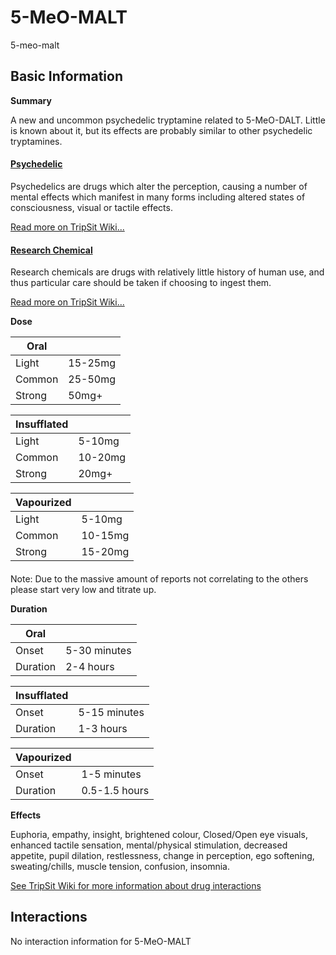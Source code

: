 # 5-MeO-MALT

5-meo-malt

## Basic Information

**Summary**

A new and uncommon psychedelic tryptamine related to 5-MeO-DALT. Little is known about it, but its effects are probably similar to other psychedelic tryptamines.

#### [Psychedelic](/category/psychedelic)

Psychedelics are drugs which alter the perception, causing a number of mental effects which manifest in many forms including altered states of consciousness, visual or tactile effects.

[Read more on TripSit Wiki...](#{category.wiki})

#### [Research Chemical](/category/research-chemical)

Research chemicals are drugs with relatively little history of human use, and thus particular care should be taken if choosing to ingest them.

[Read more on TripSit Wiki...](#{category.wiki})

**Dose**

| Oral   |         |
| ------ | ------- |
| Light  | 15-25mg |
| Common | 25-50mg |
| Strong | 50mg+   |

| Insufflated |         |
| ----------- | ------- |
| Light       | 5-10mg  |
| Common      | 10-20mg |
| Strong      | 20mg+   |

| Vapourized |         |
| ---------- | ------- |
| Light      | 5-10mg  |
| Common     | 10-15mg |
| Strong     | 15-20mg |

#### 

 Note: Due to the massive amount of reports not correlating to the others please start very low and titrate up.

**Duration**

| Oral     |              |
| -------- | ------------ |
| Onset    | 5-30 minutes |
| Duration | 2-4 hours    |

| Insufflated |              |
| ----------- | ------------ |
| Onset       | 5-15 minutes |
| Duration    | 1-3 hours    |

| Vapourized |               |
| ---------- | ------------- |
| Onset      | 1-5 minutes   |
| Duration   | 0.5-1.5 hours |

**Effects**

Euphoria, empathy, insight, brightened colour, Closed/Open eye visuals, enhanced tactile sensation, mental/physical stimulation, decreased appetite, pupil dilation, restlessness, change in perception, ego softening, sweating/chills, muscle tension, confusion, insomnia.

[See TripSit Wiki for more information about drug interactions](http://combo.tripsit.me/)

## Interactions

No interaction information for 5-MeO-MALT